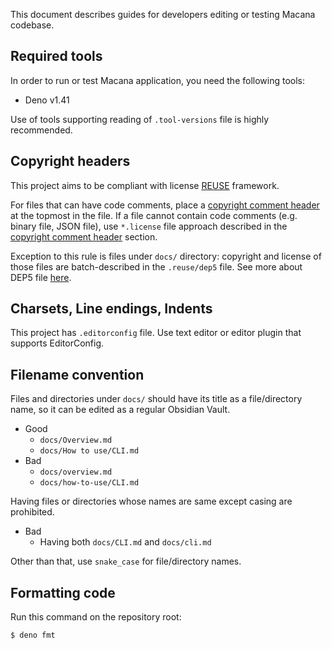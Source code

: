 This document describes guides for developers editing or testing Macana codebase.

## Required tools

In order to run or test Macana application, you need the following tools:

- Deno v1.41

Use of tools supporting reading of `.tool-versions` file is highly recommended.

## Copyright headers

This project aims to be compliant with license [REUSE](https://reuse.software/) framework.

For files that can have code comments, place a [copyright comment header](https://reuse.software/spec/#comment-headers) at the topmost in the file.
If a file cannot contain code comments (e.g. binary file, JSON file), use `*.license` file approach described in the [copyright comment header](https://reuse.software/spec/#comment-headers) section.

Exception to this rule is files under `docs/` directory: copyright and license of those files are batch-described in the `.reuse/dep5` file.
See more about DEP5 file [here](https://reuse.software/spec/#dep5).

## Charsets, Line endings, Indents

This project has `.editorconfig` file.
Use text editor or editor plugin that supports EditorConfig.

## Filename convention

Files and directories under `docs/` should have its title as a file/directory name, so it can be edited as a regular Obsidian Vault.
- Good
	- `docs/Overview.md`
	- `docs/How to use/CLI.md`
- Bad
	- `docs/overview.md`
	- `docs/how-to-use/CLI.md`

Having files or directories whose names are same except casing are prohibited.
- Bad
	- Having both `docs/CLI.md` and `docs/cli.md`

Other than that, use `snake_case` for file/directory names.

## Formatting code

Run this command on the repository root:

```
$ deno fmt
```